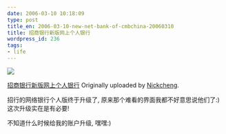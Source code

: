 ```yaml
---
date: 2006-03-10 10:18:09
type: post
title_en: 2006-03-10-new-net-bank-of-cmbchina-20060310
title: 招商银行新版网上个人银行
wordpress_id: 236
tags:
- life
---
```


[![](http://static.flickr.com/53/110295914_9d775a7b07_m.jpg)](http://www.flickr.com/photos/nickcheng/110295914/)
 
[招商银行新版网上个人银行](http://www.flickr.com/photos/nickcheng/110295914/)
  Originally uploaded by [Nickcheng](http://www.flickr.com/people/nickcheng/).

招行的网络银行个人版终于升级了, 原来那个难看的界面我都不好意思说他们了:)这次升级实在是有必要!  

不知道什么时候给我的账户升级, 嘿嘿:)
